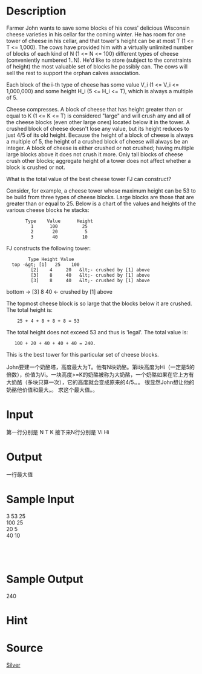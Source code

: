 
# Description

<div class="content">Farmer John wants to save some blocks of his cows&#39; delicious Wisconsin
cheese varieties in his cellar for the coming winter. He has room
for one tower of cheese in his cellar, and that tower&#39;s height can
be at most T (1 &lt;= T &lt;= 1,000). The cows have provided him with a
virtually unlimited number of blocks of each kind of N (1 &lt;= N &lt;=
100) different types of cheese (conveniently numbered 1..N). He&#39;d
like to store (subject to the constraints of height) the most
valuable set of blocks he possibly can. The cows will sell the rest
to support the orphan calves association.

Each block of the i-th type of cheese has some value V_i (1 &lt;= V_i
&lt;= 1,000,000) and some height H_i (5 &lt;= H_i &lt;= T), which is always
a multiple of 5.

Cheese compresses. A block of cheese that has height greater than
or equal to K (1 &lt;= K &lt;= T) is considered &#34;large&#34; and will crush
any and all of the cheese blocks (even other large ones) located
below it in the tower. A crushed block of cheese doesn&#39;t lose any
value, but its height reduces to just 4/5 of its old height. Because
the height of a block of cheese is always a multiple of 5, the
height of a crushed block of cheese will always be an integer. A
block of cheese is either crushed or not crushed; having multiple
large blocks above it does not crush it more. Only tall blocks of
cheese crush other blocks; aggregate height of a tower does not
affect whether a block is crushed or not.

What is the total value of the best cheese tower FJ can construct?

Consider, for example, a cheese tower whose maximum height can be
53 to be build from three types of cheese blocks. Large blocks are
those that are greater than or equal to 25. Below is a chart of the
values and heights of the various cheese blocks he stacks:

           Type    Value      Height
             1      100         25
             2       20          5
             3       40         10

FJ constructs the following tower:

            Type Height Value
      top -&gt; [1]   25    100
             [2]    4     20   &lt;- crushed by [1] above
             [3]    8     40   &lt;- crushed by [1] above
             [3]    8     40   &lt;- crushed by [1] above
   bottom -&gt; [3]    8     40   &lt;- crushed by [1] above

The topmost cheese block is so large that the blocks below it are
crushed. The total height is:

        25 + 4 + 8 + 8 + 8 = 53

The total height does not exceed 53 and thus is &#39;legal&#39;. The total
value is:

       100 + 20 + 40 + 40 + 40 = 240.

This is the best tower for this particular set of cheese blocks.

John要建一个奶酪塔，高度最大为T。他有N块奶酪。第i块高度为Hi（一定是5的倍数），价值为Vi。一块高度&gt;=K的奶酪被称为大奶酪，一个奶酪如果在它上方有大奶酪（多块只算一次），它的高度就会变成原来的4/5.。。
很显然John想让他的奶酪他价值和最大。。
求这个最大值。。
</div>

# Input

<div class="content">第一行分别是 N T K
接下来N行分别是
Vi Hi
</div>

# Output

<div class="content">一行最大值

</div>

# Sample Input

<div class="content"><span class="sampledata">3 53 25<br/>
100 25<br/>
20 5<br/>
40 10<br/>
<br/>
<br/>
<br/>
</span></div>

# Sample Output

<div class="content"><span class="sampledata">240<br/>
</span></div>

# Hint

<div class="content"><p></p></div>

# Source

<div class="content"><p><a href="problemset.php?search=Silver">Silver</a></p></div>

